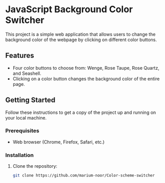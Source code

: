 # JavaScript Background Color Switcher

This project is a simple web application that allows users to change the background color of the webpage by clicking on different color buttons.

## Features

- Four color buttons to choose from: Wenge, Rose Taupe, Rose Quartz, and Seashell.
- Clicking on a color button changes the background color of the entire page.

## Getting Started

Follow these instructions to get a copy of the project up and running on your local machine.

### Prerequisites

- Web browser (Chrome, Firefox, Safari, etc.)

### Installation

1. Clone the repository:

   ```bash
   git clone https://github.com/marium-noor/Color-scheme-switcher
